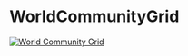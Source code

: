 # WorldCommunityGrid
[![World Community Grid](https://github.com/ChunshengZhao/WorldCommunityGrid/blob/master/worldcommunitygrid.png)](https://www.worldcommunitygrid.org/getDynamicImage.do?memberName=zhaochunsheng&mnOn=true&stat=3&imageNum=1&rankOn=true&projectsOn=true&special=false)
